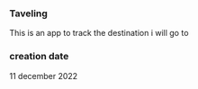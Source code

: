 ### Taveling
This is an app to track the destination i will go to

### creation date
11 december 2022
